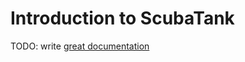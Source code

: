 # Introduction to ScubaTank

TODO: write [great documentation](http://jacobian.org/writing/what-to-write/)
